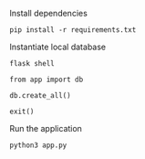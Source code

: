 Install dependencies

`pip install -r requirements.txt`



Instantiate local database

`flask shell`

`from app import db`

`db.create_all()`

`exit()`


Run the application

`python3 app.py`

